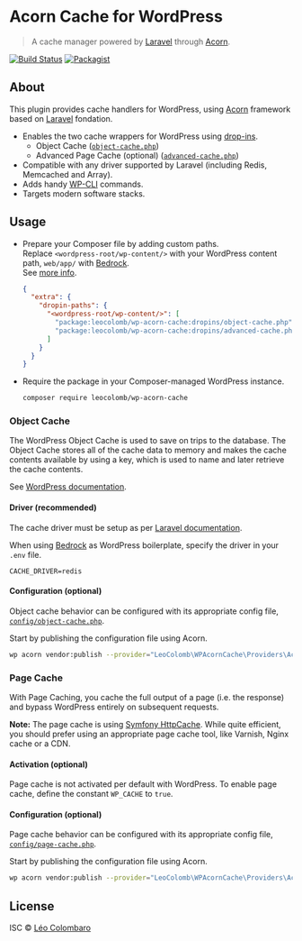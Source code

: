 # Acorn Cache for WordPress

> A cache manager powered by [Laravel](https://laravel.com/) through [Acorn](https://roots.io/acorn/).  

[![Build Status](https://github.com/LeoColomb/wp-acorn-cache/workflows/PHP%20CI/badge.svg)](https://github.com/LeoColomb/wp-acorn-cache/actions?query=workflow%3APHP%20CI)
[![Packagist](https://img.shields.io/packagist/v/LeoColomb/wp-acorn-cache.svg)](https://packagist.org/packages/LeoColomb/wp-acorn-cache)

## About

This plugin provides cache handlers for WordPress, using [Acorn](https://roots.io/acorn/) framework
based on [Laravel](https://laravel.com/) fondation.

* Enables the two cache wrappers for WordPress using [drop-ins](https://developer.wordpress.org/reference/functions/_get_dropins/).
  * Object Cache ([`object-cache.php`](dropins/object-cache.php))
  * Advanced Page Cache (optional) ([`advanced-cache.php`](dropins/advanced-cache.php))
* Compatible with any driver supported by Laravel (including Redis, Memcached and Array).
* Adds handy [WP-CLI](https://wp-cli.org/) commands.
* Targets modern software stacks.


## Usage

* Prepare your Composer file by adding custom paths.  
  Replace `<wordpress-root/wp-content/>` with your WordPress content path,
  `web/app/` with [Bedrock](https://roots.io/bedrock/).  
  See [more info](https://github.com/Koodimonni/Composer-Dropin-Installer#readme).
  ```json
  {
    "extra": {
      "dropin-paths": {
        "<wordpress-root/wp-content/>": [
          "package:leocolomb/wp-acorn-cache:dropins/object-cache.php",
          "package:leocolomb/wp-acorn-cache:dropins/advanced-cache.php"
        ]
      }
    }
  }
  ```

* Require the package in your Composer-managed WordPress instance.
  ```sh
  composer require leocolomb/wp-acorn-cache
  ```

### Object Cache

The WordPress Object Cache is used to save on trips to the database.
The Object Cache stores all of the cache data to memory and makes the cache
contents available by using a key, which is used to name and later retrieve
the cache contents.

See [WordPress documentation](https://developer.wordpress.org/reference/classes/wp_object_cache/).

#### Driver (recommended)

The cache driver must be setup as per [Laravel documentation](https://laravel.com/docs/cache#configuration).

When using [Bedrock](https://roots.io/bedrock/) as WordPress boilerplate, specify the driver
in your `.env` file.

```dotenv
CACHE_DRIVER=redis
```

#### Configuration (optional)

Object cache behavior can be configured with its appropriate config file, [`config/object-cache.php`](config/object-cache.php).

Start by publishing the configuration file using Acorn.
```bash
wp acorn vendor:publish --provider="LeoColomb\WPAcornCache\Providers\AcornCacheServiceProvider"
```

### Page Cache

With Page Caching, you cache the full output of a page (i.e. the response) and bypass WordPress
entirely on subsequent requests.

**Note:** The page cache is using [Symfony HttpCache](https://symfony.com/doc/current/http_cache.html).
While quite efficient, you should prefer using an appropriate page cache tool, like Varnish, Nginx cache or a CDN.

#### Activation (optional)

Page cache is not activated per default with WordPress.
To enable page cache, define the constant `WP_CACHE` to `true`.

#### Configuration (optional)

Page cache behavior can be configured with its appropriate config file, [`config/page-cache.php`](config/page-cache.php).

Start by publishing the configuration file using Acorn.
```bash
wp acorn vendor:publish --provider="LeoColomb\WPAcornCache\Providers\AcornCacheServiceProvider"
```

## License

ISC © [Léo Colombaro](https://colombaro.fr)
